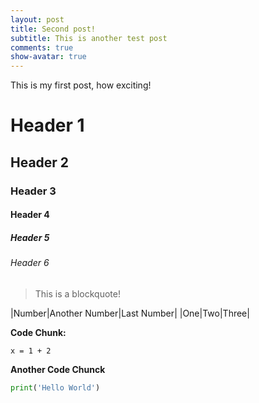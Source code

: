 ```yaml
---
layout: post
title: Second post!
subtitle: This is another test post
comments: true
show-avatar: true
---
```


This is my first post, how exciting!

# Header 1
## Header 2
### Header 3
#### Header 4
##### Header 5
###### Header 6

> This is a blockquote!

|Number|Another Number|Last Number|
|One|Two|Three|

**Code Chunk:**
~~~
x = 1 + 2
~~~


**Another Code Chunck**
```python
print('Hello World')
```
